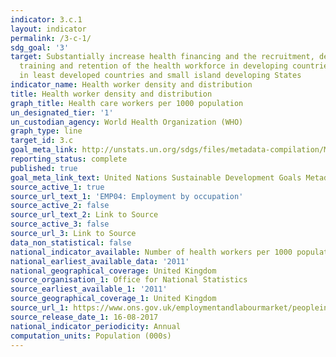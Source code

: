 ```yaml
---
indicator: 3.c.1
layout: indicator
permalink: /3-c-1/
sdg_goal: '3'
target: Substantially increase health financing and the recruitment, development,
  training and retention of the health workforce in developing countries, especially
  in least developed countries and small island developing States
indicator_name: Health worker density and distribution
title: Health worker density and distribution
graph_title: Health care workers per 1000 population
un_designated_tier: '1'
un_custodian_agency: World Health Organization (WHO)
graph_type: line
target_id: 3.c
goal_meta_link: http://unstats.un.org/sdgs/files/metadata-compilation/Metadata-Goal-3.pdf
reporting_status: complete
published: true
goal_meta_link_text: United Nations Sustainable Development Goals Metadata (pdf 865kB)
source_active_1: true
source_url_text_1: 'EMP04: Employment by occupation'
source_active_2: false
source_url_text_2: Link to Source
source_active_3: false
source_url_3: Link to Source
data_non_statistical: false
national_indicator_available: Number of health workers per 1000 population
national_earliest_available_data: '2011'
national_geographical_coverage: United Kingdom
source_organisation_1: Office for National Statistics
source_earliest_available_1: '2011'
source_geographical_coverage_1: United Kingdom
source_url_1: https://www.ons.gov.uk/employmentandlabourmarket/peopleinwork/employmentandemployeetypes/datasets/employmentbyoccupationemp04
source_release_date_1: 16-08-2017
national_indicator_periodicity: Annual
computation_units: Population (000s)
---
```

